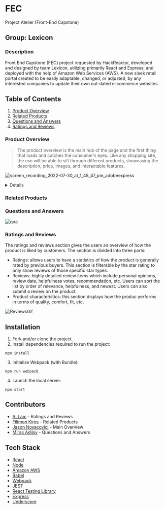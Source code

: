 # FEC
Project Atelier (Front-End Capstone)

## Group: Lexicon

### Description
Front End Capstone (FEC) project requested by HackReactor, developed and designed by team Lexicon, utilizing primarily React and Express, and deployed with the help of Amazon Web Services (AWS). A new sleek retail portal created to be easily adaptable, changed, or adjusted, by any interested companies to update their own out-dated e-commerce websites.

## Table of Contents
1. [Product Overview](#product-overview)
2. [Related Products](#related-products)
3. [Questions and Answers](#questions-and-answers)
4. [Ratings and Reviews](#ratings-and-reviews)

### Product Overview

> The product overview is the main hub of the page and the first thing that loads and catches the consumer's eyes. Like any shopping site, the use will be able to sift through different products, showcasing the description, price, images, and interactable features.

![screen_recording_2022-07-30_at_1_48_47_pm_adobeexpress](https://user-images.githubusercontent.com/97697504/181935752-7398ab98-5258-4984-936b-dffd62b37711.gif)

<details>
  
  * When a product has multiple styles, there will be rows (up to 4) of the styles and their thumbnail icon. a checkmark will be overlayed on the current selected style being shown on the main image.
 * The quantity selector will be disabled until a size is chosen for the current selected style, allowing you to choose how much to add to car (if purchasing).
 * Stars update upon swapping products, with an available hyperlink taking you down to the review sections.
 * Selected style will have the associated images as thumbnails overlaid on the left of the current main, enlarged image. There are arrows to navigate the images, as well as selecting to skip ahead, and a highlighted border for what image it currently being shown.
 * Upon clicking the main image, it will bring up a larger version of the image with the thumbnail and arrow functionalities with it. Clicking the image again acts as zooming in or out depending on the current state of the layout, tracking the users mouse movement as well while zoomed in.
  
</details>
  
### Related Products

### Questions and Answers

![qna](https://user-images.githubusercontent.com/97697504/181936240-6ab7479c-2439-4ecf-a93a-8dfaff5fbf80.gif)

### Ratings and Reviews

The ratings and reviews section gives the users an overview of how the product is liked by customers. The section is divided into three parts:
 * Ratings: allows users to have a statistics of how the product is generally rated by previous buyers. This section is filterable by the star rating to only show reviews of those specific star types.
 * Reviews: highly detailed review items which include personal opinions, review date, helpfulness votes, recommendation, etc. Users can sort the list by order of relevance, helpfulness, and newest. Users can also submit a review on the product.
 * Product characteristics: this section displays how the produc performs in terms of quality, comfort, fit, etc. 

![ReviewsGif](https://user-images.githubusercontent.com/88561551/181996410-a04512b7-0af2-490a-9d50-8ac84f8e6409.gif)


## Installation

1. Fork and/or clone the project.
2. Install dependencies required to run the project:
```
npm install
```
3. Initialize Webpack (with Bundle):
```
npm run webpack
```
4. Launch the local server:
```
npm start
```
## Contributors
* [Ai Lam](https://github.com/ai-lam) - Ratings and Reviews
* [Filimon Kiros](https://github.com/FilimonK-Git) - Related Products
* [Jason Novacovici](https://github.com/JNovacovici) - Main Overview
* [Miras Adilov](https://github.com/AdilovM) - Questions and Answers
## Tech Stack

* [React](https://reactjs.org/)
* [Node](https://nodejs.org/en/)
* [Amazon AWS](https://aws.amazon.com/)
* [Babel](https://babeljs.io/)
* [Webpack](https://webpack.js.org/)
* [JEST](https://jestjs.io/)
* [React Testing Library](https://testing-library.com/docs/react-testing-library/setup)
* [Express](http://expressjs.com/)
* [Underscore](https://underscorejs.org/)
